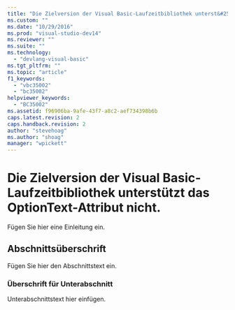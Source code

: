 ```yaml
---
title: "Die Zielversion der Visual Basic-Laufzeitbibliothek unterst&#252;tzt das OptionText-Attribut nicht. | Microsoft Docs"
ms.custom: ""
ms.date: "10/29/2016"
ms.prod: "visual-studio-dev14"
ms.reviewer: ""
ms.suite: ""
ms.technology: 
  - "devlang-visual-basic"
ms.tgt_pltfrm: ""
ms.topic: "article"
f1_keywords: 
  - "vbc35002"
  - "bc35002"
helpviewer_keywords: 
  - "BC35002"
ms.assetid: f96906ba-9afe-43f7-a8c2-aef734398b6b
caps.latest.revision: 2
caps.handback.revision: 2
author: "stevehoag"
ms.author: "shoag"
manager: "wpickett"
---
```

# Die Zielversion der Visual Basic-Laufzeitbibliothek unterst&#252;tzt das OptionText-Attribut nicht.
Fügen Sie hier eine Einleitung ein.  
  
## Abschnittsüberschrift  
 Fügen Sie hier den Abschnittstext ein.  
  
### Überschrift für Unterabschnitt  
 Unterabschnittstext hier einfügen.